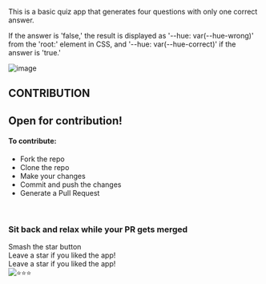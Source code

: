 This is a basic quiz app that generates four questions with only one correct answer.

If the answer is 'false,' the result is displayed as '--hue: var(--hue-wrong)' from the 'root:' element in CSS, and '--hue: var(--hue-correct)' if the answer is 'true.'


![image](https://user-images.githubusercontent.com/90745550/190350608-9dbfc8fa-f834-4650-bf41-7551f60f9521.png)

## CONTRIBUTION 

<h2>Open for contribution!</h2>
<h4>To contribute:</h3>
<ul>
  <li>Fork the repo</li>
  <li>Clone the repo</li>
  <li>Make your changes</li>
   <li>Commit and push the changes</li>
  <li>Generate a Pull Request</li>
</ul>

<br />

### Sit back and relax while your PR gets merged

Smash the star button
<br />
Leave a star if you liked the app!
<br />
Leave a star if you liked the app!
<br />
<img src="https://c.tenor.com/1Ucwz9xKC94AAAAM/coach-josh-wood-coach-josh.gif" alt="⭐⭐⭐">
